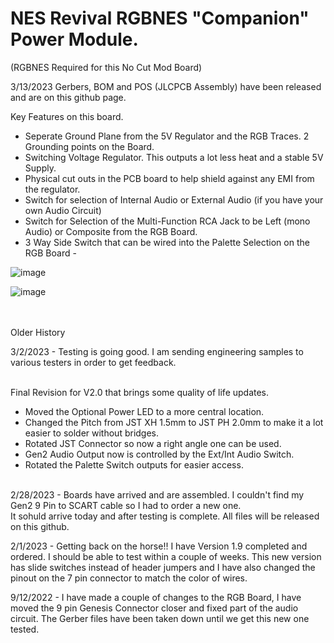 # NES Revival RGBNES "Companion" Power Module.   <br>
(RGBNES Required for this No Cut Mod Board) <br>

3/13/2023
Gerbers, BOM and POS (JLCPCB Assembly) have been released and are on this github page. <br>



Key Features on this board.
- Seperate Ground Plane from the 5V Regulator and the RGB Traces.  2 Grounding points on the Board. 
- Switching Voltage Regulator.  This outputs a lot less heat and a stable 5V Supply.
- Physical cut outs in the PCB board to help shield against any EMI from the regulator.
- Switch for selection of Internal Audio or External Audio (if you have your own Audio Circuit)
- Switch for Selection of the Multi-Function RCA Jack to be Left (mono Audio) or Composite from the RGB Board.
- 3 Way Side Switch that can be wired into the Palette Selection on the RGB Board - 

![image](https://user-images.githubusercontent.com/70423454/222490935-0a6bae29-9fde-409d-aaa8-4821d209c6cb.png)


![image](https://user-images.githubusercontent.com/70423454/216229176-2274718d-cc2f-489f-aa68-324682cbb03c.png)


<br> <br>
Older History <br>

3/2/2023 - Testing is going good.  I am sending engineering samples to various testers in order to get feedback. <br> <br>

Final Revision for V2.0 that brings some quality of life updates. <br>
- Moved the Optional Power LED to a more central location.  <br>
- Changed the Pitch from JST XH 1.5mm to JST PH 2.0mm to make it a lot easier to solder without bridges.  <br>
- Rotated JST Connector so now a right angle one can be used.  <br>
- Gen2 Audio Output now is controlled by the Ext/Int Audio Switch. <br>
- Rotated the Palette Switch outputs for easier access. <br> <br>

2/28/2023 - Boards have arrived and are assembled.  I couldn't find my Gen2 9 Pin to SCART cable so I had to order a new one.  <br>
It sohuld arrive today and after testing is complete.  All files will be released on this github. <br>

2/1/2023 - Getting back on the horse!!  I have Version 1.9 completed and ordered. I should be able to test within a couple of weeks.
This new version has slide switches instead of header jumpers and I have also changed the pinout on the 7 pin connector to match the color of wires.

9/12/2022 - I have made a couple of changes to the RGB Board, I have moved the 9 pin Genesis Connector closer and fixed part of the audio circuit.
The Gerber files have been taken down until we get this new one tested.
